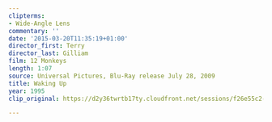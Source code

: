 ```yaml
---
clipterms:
- Wide-Angle Lens
commentary: ''
date: '2015-03-20T11:35:19+01:00'
director_first: Terry
director_last: Gilliam
film: 12 Monkeys
length: 1:07
source: Universal Pictures, Blu-Ray release July 28, 2009
title: Waking Up
year: 1995
clip_original: https://d2y36twrtb17ty.cloudfront.net/sessions/f26e55c2-ef6f-4419-ac71-ae31016f7d9f/513f87ad-9a79-4ea5-932b-ae31016f7da7-96c88295-3cf7-4497-b476-ae31016fad67.mp4

---
```

